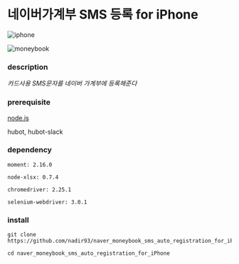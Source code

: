 # 네이버가계부 SMS 등록 for iPhone


![iphone](https://github.com/nadir93/naver_moneybook_sms_auto_registration_for_iPhone/blob/master/res/iphone_screen_capture.png)

![moneybook](https://github.com/nadir93/naver_moneybook_sms_auto_registration_for_iPhone/blob/master/res/moneybook_capture.png)

### description

*카드사용 SMS문자를 네이버 가계부에 등록해준다*

### prerequisite

[node.js](https://nodejs.org/en/)

hubot, hubot-slack

### dependency
```
moment: 2.16.0

node-xlsx: 0.7.4

chromedriver: 2.25.1

selenium-webdriver: 3.0.1
```

### install

```
git clone https://github.com/nadir93/naver_moneybook_sms_auto_registration_for_iPhone.git

cd naver_moneybook_sms_auto_registration_for_iPhone
```
